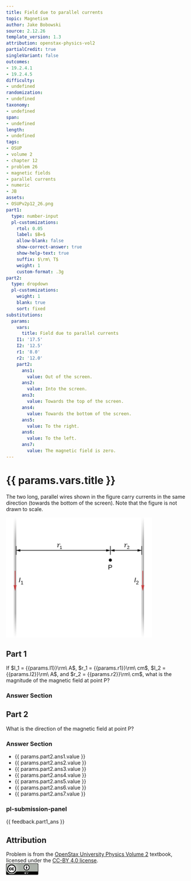 ```yaml
---
title: Field due to parallel currents
topic: Magnetism
author: Jake Bobowski
source: 2.12.26
template_version: 1.3
attribution: openstax-physics-vol2
partialCredit: true
singleVariant: false
outcomes:
- 19.2.4.1
- 19.2.4.5
difficulty:
- undefined
randomization:
- undefined
taxonomy:
- undefined
span:
- undefined
length:
- undefined
tags:
- OSUP
- volume 2
- chapter 12
- problem 26
- magnetic fields
- parallel currents
- numeric
- JB
assets:
- OSUPv2p12_26.png
part1:
  type: number-input
  pl-customizations:
    rtol: 0.05
    label: $B=$
    allow-blank: false
    show-correct-answer: true
    show-help-text: true
    suffix: $\rm\ T$
    weight: 1
    custom-format: .3g
part2:
  type: dropdown
  pl-customizations:
    weight: 1
    blank: true
    sort: fixed
substitutions:
  params:
    vars:
      title: Field due to parallel currents
    I1: '17.5'
    I2: '12.5'
    r1: '8.0'
    r2: '12.0'
    part2:
      ans1:
        value: Out of the screen.
      ans2:
        value: Into the screen.
      ans3:
        value: Towards the top of the screen.
      ans4:
        value: Towards the bottom of the screen.
      ans5:
        value: To the right.
      ans6:
        value: To the left.
      ans7:
        value: The magnetic field is zero.
---
```

# {{ params.vars.title }}
The two long, parallel wires shown in the figure carry currents in the same direction (towards the bottom of the screen).
Note that the figure is not drawn to scale.

<img src="OSUPv2p12_26.png" width=400 alt="Parallel currents.">

## Part 1

If $I_1 = {{params.I1}}\rm\ A$, $r_1 = {{params.r1}}\rm\ cm$, $I_2 = {{params.I2}}\rm\ A$, and $r_2 = {{params.r2}}\rm\ cm$, what is the magnitude of the magnetic field at point P?

### Answer Section

## Part 2

What is the direction of the magnetic field at point P?

### Answer Section

- {{ params.part2.ans1.value }}
- {{ params.part2.ans2.value }}
- {{ params.part2.ans3.value }}
- {{ params.part2.ans4.value }}
- {{ params.part2.ans5.value }}
- {{ params.part2.ans6.value }}
- {{ params.part2.ans7.value }}

### pl-submission-panel

{{ feedback.part1_ans }}

## Attribution

Problem is from the [OpenStax University Physics Volume 2](https://openstax.org/details/books/university-physics-volume-2) textbook, licensed under the [CC-BY 4.0 license](https://creativecommons.org/licenses/by/4.0/).<br>![Image representing the Creative Commons 4.0 BY license.](https://raw.githubusercontent.com/firasm/bits/master/by.png)